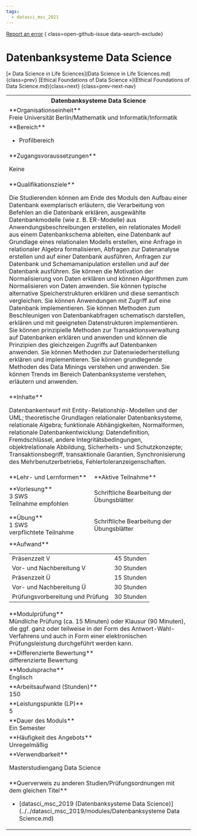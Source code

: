 ```yaml
---
tags:
  - datasci_msc_2021
---
```

[Report an error](https://github.com/SGSSGene/FUB-SUP/issues/new?title=Error%20in%20%22Datenbanksysteme%20Data%20Science%22&body=There%20seems%20to%20be%20an%20error%20in%20module%20%22Datenbanksysteme%20Data%20Science%22%2E%0A%0A%3CDescribe%20here%20a%20slightly%20more%20detailed%20description%20of%20what%20is%20wrong%3E&labels=bug)
{ class=open-github-issue data-search-exclude}

# Datenbanksysteme Data Science

[« Data Science in Life Sciences](Data Science in Life Sciences.md){class=prev}
[Ethical Foundations of Data Science »](Ethical Foundations of Data Science.md){class=next}
{class=prev-next-nav}

<table markdown id="moduledesc">
<tr markdown class="moduledesc_head"><th colspan="2">Datenbanksysteme Data Science </th></tr>
<tr markdown><td colspan="2">**Organisationseinheit**   <br>Freie Universität Berlin/Mathematik und Informatik/Informatik</td></tr>

<tr markdown><td colspan="2">**Bereich**<br>


- Profilbereich

</td></tr>

<tr markdown><td colspan="2">**Zugangsvoraussetzungen** <br>

Keine


</td></tr>
<tr markdown><td colspan="2">**Qualifikationsziele**    <br>

Die Studierenden können am Ende des Moduls den Aufbau einer Datenbank
exemplarisch erläutern, die Verarbeitung von Befehlen an die Datenbank
erklären, ausgewählte Datenbankmodelle (wie z. B. ER-Modelle) aus
Anwendungsbeschreibungen erstellen, ein relationales Modell aus einem
Datenbankschema ableiten, eine Datenbank auf Grundlage eines relationalen
Modells erstellen, eine Anfrage in relationaler Algebra formalisieren,
Abfragen zur Datenanalyse erstellen und auf einer Datenbank ausführen,
Anfragen zur Datenbank und Schemamanipulation erstellen und auf der
Datenbank ausführen. Sie können die Motivation der Normalisierung von Daten
erklären und können Algorithmen zum Normalisieren von Daten anwenden. Sie
können typische alternative Speicherstrukturen erklären und diese semantisch
vergleichen. Sie können Anwendungen mit Zugriff auf eine Datenbank
implementieren. Sie können Methoden zum Beschleunigen von Datenbankabfragen
schematisch darstellen, erklären und mit geeigneten Datenstrukturen
implementieren. Sie können prinzipielle Methoden zur Transaktionsverwaltung
auf Datenbanken erklären und anwenden und können die Prinzipien des
gleichzeigen Zugriffs auf Datenbanken anwenden. Sie können Methoden zur
Datenwiederherstellung erklären und implementieren. Sie können grundlegende
Methoden des Data Minings verstehen und anwenden. Sie können Trends im
Bereich Datenbanksysteme verstehen, erläutern und anwenden.


</td></tr>
<tr markdown><td colspan="2">**Inhalte**                <br>

Datenbankentwurf mit Entity-Relationship-Modellen und der UML; theoretische
Grundlagen relationaler Datenbanksysteme, relationale Algebra; funktionale
Abhängigkeiten, Normalformen, relationale Datenbankentwicklung:
Datendefinition, Fremdschlüssel, andere Integritätsbedingungen,
objektrelationale Abbildung, Sicherheits- und Schutzkonzepte;
Transaktionsbegriff, transaktionale Garantien, Synchronisierung des
Mehrbenutzerbetriebs, Fehlertoleranzeigenschaften.


</td></tr>

<tr markdown><td>**Lehr- und Lernformen**</td><td>**Aktive Teilnahme**</td></tr>
<tr markdown><td> **Vorlesung** <br>3 SWS <br> Teilnahme empfohlen</td><td>

Schriftliche Bearbeitung der Übungsblätter
</td></tr>
<tr markdown><td> **Übung** <br>1 SWS <br> verpflichtete Teilnahme</td><td>

Schriftliche Bearbeitung der Übungsblätter
</td></tr>
<tr markdown><td colspan="2">**Aufwand**                <br>
<table class="aufwand_table">
<tr><td>Präsenzzeit V</td><td>45 Stunden</td></tr>
<tr><td>Vor- und Nachbereitung V</td><td>30 Stunden</td></tr>
<tr><td>Präsenzzeit Ü</td><td>15 Stunden</td></tr>
<tr><td>Vor- und Nachbereitung Ü</td><td>30 Stunden</td></tr>
<tr><td>Prüfungsvorbereitung und Prüfung</td><td>30 Stunden</td></tr>
</table>

</td></tr>
<tr markdown><td colspan="2">**Modulprüfung**             <br>Mündliche Prüfung (ca. 15 Minuten) oder Klausur (90 Minuten), die ggf. ganz
oder teilweise in der Form des Antwort-Wahl-Verfahrens und auch in Form
einer elektronischen Prüfungsleistung durchgeführt werden kann.


</td></tr>
<tr markdown><td colspan="2">**Differenzierte Bewertung** <br>differenzierte Bewertung

</td></tr>
<tr markdown><td colspan="2">**Modulsprache**             <br>Englisch</td></tr>
<tr markdown><td colspan="2">**Arbeitsaufwand (Stunden)** <br>150</td></tr>
<tr markdown><td colspan="2">**Leistungspunkte (LP)**     <br>5</td></tr>
<tr markdown><td colspan="2">**Dauer des Moduls**         <br>Ein Semester</td></tr>
<tr markdown><td colspan="2">**Häufigkeit des Angebots**  <br>Unregelmäßig</td></tr>
<tr markdown><td colspan="2">**Verwendbarkeit**           <br>

Masterstudiengang Data Science


</td></tr>

<tr markdown><td colspan="2">**Querverweis zu anderen Studien/Prüfungsordnungen mit dem gleichen Titel**<br>


- [datasci_msc_2019 (Datenbanksysteme Data Science)](../../datasci_msc_2019/modules/Datenbanksysteme Data Science.md)

</td></tr>

</table>
